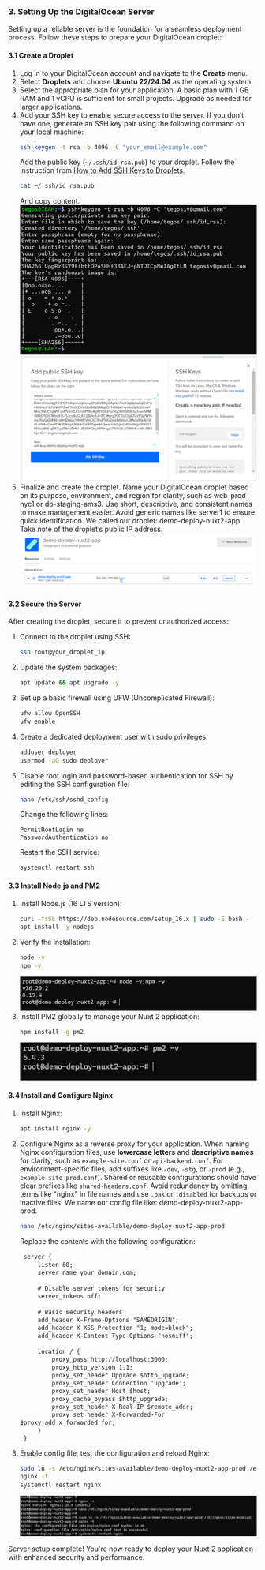 ### 3. Setting Up the DigitalOcean Server

Setting up a reliable server is the foundation for a seamless deployment process. Follow these steps to prepare your
DigitalOcean droplet:

#### 3.1 Create a Droplet

1. Log in to your DigitalOcean account and navigate to the **Create** menu.
2. Select **Droplets** and choose **Ubuntu 22/24.04** as the operating system.
3. Select the appropriate plan for your application. A basic plan with 1 GB RAM and 1 vCPU is sufficient for small
   projects. Upgrade as needed for larger applications.
4. Add your SSH key to enable secure access to the server. If you don’t have one, generate an SSH key pair using the
   following command on your local machine:
   ```bash
   ssh-keygen -t rsa -b 4096 -C "your_email@example.com"
   ```
   Add the public key (`~/.ssh/id_rsa.pub`) to your droplet.
   Follow the instruction
   from <a href="https://docs.digitalocean.com/products/droplets/how-to/add-ssh-keys/" target="_blank">How to Add SSH
   Keys to Droplets</a>.
   ```bash
   cat ~/.ssh/id_rsa.pub
   ```
   And copy content.
   ![generate ssh key](assets/3-4-ssh-key-gen.png)
   ![add public ssh key](assets/3-4-ssh-add-ssh-key.png)
5. Finalize and create the droplet. Name your DigitalOcean droplet based on its purpose, environment, and region for
   clarity, such as web-prod-nyc1 or db-staging-ams3. Use short, descriptive, and consistent names to make management
   easier. Avoid generic names like server1 to ensure quick identification. We called our droplet:
   demo-deploy-nuxt2-app. Take note of the droplet’s public IP address.
   ![copy public ip](assets/3-5-droplet.png)

#### 3.2 Secure the Server

After creating the droplet, secure it to prevent unauthorized access:

1. Connect to the droplet using SSH:
   ```bash
   ssh root@your_droplet_ip
   ```
2. Update the system packages:
   ```bash
   apt update && apt upgrade -y
   ```
3. Set up a basic firewall using UFW (Uncomplicated Firewall):
   ```bash
   ufw allow OpenSSH
   ufw enable
   ```
4. Create a dedicated deployment user with sudo privileges:
   ```bash
   adduser deployer
   usermod -aG sudo deployer
   ```
5. Disable root login and password-based authentication for SSH by editing the SSH configuration file:
   ```bash
   nano /etc/ssh/sshd_config
   ```
   Change the following lines:
   ```
   PermitRootLogin no
   PasswordAuthentication no
   ```
   Restart the SSH service:
   ```bash
   systemctl restart ssh
   ```

#### 3.3 Install Node.js and PM2

1. Install Node.js (16 LTS version):
   ```bash
   curl -fsSL https://deb.nodesource.com/setup_16.x | sudo -E bash -
   apt install -y nodejs
   ```
2. Verify the installation:
   ```bash
   node -v
   npm -v
   ```
   ![node.js version](assets/3-3-2-node-vesrion.png)
3. Install PM2 globally to manage your Nuxt 2 application:
   ```bash
   npm install -g pm2
   ```
   ![pm2 version](assets/3-3-pm2.png)

#### 3.4 Install and Configure Nginx

1. Install Nginx:
   ```bash
   apt install nginx -y
   ```
2. Configure Nginx as a reverse proxy for your application. When naming Nginx configuration files, use **lowercase
   letters** and **descriptive names** for clarity, such as `example-site.conf` or `api-backend.conf`. For
   environment-specific files, add suffixes like `-dev`, `-stg`, or `-prod` (e.g., `example-site-prod.conf`). Shared or
   reusable configurations should have clear prefixes like `shared-headers.conf`. Avoid redundancy by omitting terms
   like "nginx" in file names and use `.bak` or `.disabled` for backups or inactive files. We name our config file like:
   demo-deploy-nuxt2-app-prod.
   ```bash
   nano /etc/nginx/sites-available/demo-deploy-nuxt2-app-prod
   ```

   Replace the contents with the following configuration:

   ```nginx
    server {
        listen 80;
        server_name your_domain.com;
        
        # Disable server tokens for security
        server_tokens off;
        
        # Basic security headers
        add_header X-Frame-Options "SAMEORIGIN";
        add_header X-XSS-Protection "1; mode=block";
        add_header X-Content-Type-Options "nosniff";
        
        location / {
            proxy_pass http://localhost:3000;
            proxy_http_version 1.1;
            proxy_set_header Upgrade $http_upgrade;
            proxy_set_header Connection 'upgrade';
            proxy_set_header Host $host;
            proxy_cache_bypass $http_upgrade;
            proxy_set_header X-Real-IP $remote_addr;
            proxy_set_header X-Forwarded-For $proxy_add_x_forwarded_for;
        }
    }
   ```
3. Enable config file, test the configuration and reload Nginx:
   ```bash
   sudo ln -s /etc/nginx/sites-available/demo-deploy-nuxt2-app-prod /etc/nginx/sites-enabled/
   nginx -t
   systemctl restart nginx
   ```
   ![Nginx configuration](assets/3-4-3-nginx-configuration.png)

Server setup complete! You're now ready to deploy your Nuxt 2 application with enhanced security and performance.